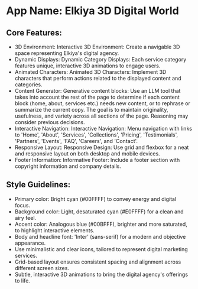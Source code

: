 # **App Name**: Elkiya 3D Digital World

## Core Features:

- 3D Environment: Interactive 3D Environment: Create a navigable 3D space representing Elkiya's digital agency.
- Dynamic Displays: Dynamic Category Displays: Each service category features unique, interactive 3D animations to engage users.
- Animated Characters: Animated 3D Characters: Implement 3D characters that perform actions related to the displayed content and categories.
- Content Generator: Generative content blocks: Use an LLM tool that takes into account the rest of the page to determine if each content block (home, about, services etc.) needs new content, or to rephrase or summarize the current copy. The goal is to maintain originality, usefulness, and variety across all sections of the page. Reasoning may consider previous decisions.
- Interactive Navigation: Interactive Navigation: Menu navigation with links to 'Home', 'About', 'Services', 'Collections', 'Pricing', 'Testimonials', 'Partners', 'Events', 'FAQ', 'Careers', and 'Contact'.
- Responsive Layout: Responsive Design: Use grid and flexbox for a neat and responsive layout on both desktop and mobile devices.
- Footer Information: Informative Footer: Include a footer section with copyright information and company details.

## Style Guidelines:

- Primary color: Bright cyan (#00FFFF) to convey energy and digital focus.
- Background color: Light, desaturated cyan (#E0FFFF) for a clean and airy feel.
- Accent color: Analogous blue (#00BFFF), brighter and more saturated, to highlight interactive elements.
- Body and headline font: 'Inter' (sans-serif) for a modern and objective appearance.
- Use minimalistic and clear icons, tailored to represent digital marketing services.
- Grid-based layout ensures consistent spacing and alignment across different screen sizes.
- Subtle, interactive 3D animations to bring the digital agency's offerings to life.